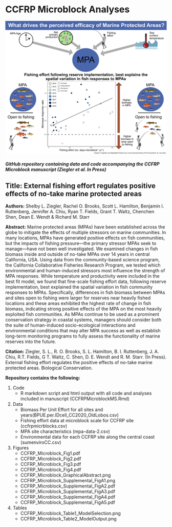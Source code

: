 # CCFRP Microblock Analyses
<img src="https://github.com/slziegler/CCFRPMicroblockAnalyses/blob/main/Figures/CCFRP_Microblock_GraphicalAbstract.png" width = "700" />

##### GitHub repository containing data and code accompanying the CCFRP Microblock manuscript (Ziegler et al. In Press)

## Title: External fishing effort regulates positive effects of no-take marine protected areas

**Authors:** Shelby L. Ziegler, Rachel O. Brooks, Scott L. Hamilton, Benjamin I. Ruttenberg, Jennifer A. Chiu, Ryan T. Fields, Grant T. Waltz, Chenchen Shen, Dean E. Wendt & Richard M. Starr

**Abstract:** Marine protected areas (MPAs) have been established across the globe to mitigate the effects of multiple stressors on marine communities. In many locations, MPAs have generated positive effects on fish communities, but the impacts of fishing pressure—the primary stressor MPAs seek to manage—have not been well investigated. We examined changes in fish biomass inside and outside of no-take MPAs over 14 years in central California, USA. Using data from the community-based science program, the California Collaborative Fisheries Research Program, we tested which environmental and human-induced stressors most influence the strength of MPA responses. While temperature and productivity were included in the best fit model, we found that fine-scale fishing effort data, following reserve implementation, best explained the spatial variation in fish community responses to MPAs. Specifically, differences in fish biomass between MPAs and sites open to fishing were larger for reserves near heavily fished locations and these areas exhibited the highest rate of change in fish biomass, indicating strong positive effects of the MPA on the most heavily exploited fish communities. As MPAs continue to be used as a prominent conservation strategy in coastal systems, managers should consider both the suite of human-induced socio-ecological interactions and environmental conditions that may alter MPA success as well as establish long-term monitoring programs to fully assess the functionality of marine reserves into the future.   

**Citation:** Ziegler, S. L., R. O. Brooks, S. L. Hamilton, B. I. Ruttenberg, J. A. Chiu, R.T. Fields, G T. Waltz, C. Shen, D. E. Wendt and R. M. Starr. (In Press). External fishing effort regulates the positive effects of no-take marine protected areas. Biological Conservation.

**Repository contains the following:**

1. Code
   - R markdown script and html output with all code and analyses included in manuscript (CCFRPMicroblockMS.Rmd)
2. Data
   - Biomass Per Unit Effort for all sites and years(BPUE.per.IDcell_CC2020_OldLobos.csv)
   - Fishing effort data at microblock scale for CCFRP site (ccfrpmicrblocks.csv)
   - MPA site characteristics (mpa-data-2.csv)
   - Environmental data for each CCFRP site along the central coast (sumenviroCC.csv)
3. Figures
   - CCFRP_Microblock_Fig1.pdf
   - CCFRP_Microblock_Fig2.pdf
   - CCFRP_Microblock_Fig3.pdf
   - CCFRP_Microblock_Fig4.pdf
   - CCFRP_Microblock_GraphicalAbstract.png
   - CCFRP_Microblock_Supplemental_FigA1.png
   - CCFRP_Microblock_Supplemental_FigA2.pdf
   - CCFRP_Microblock_Supplemental_FigA3.pdf
   - CCFRP_Microblock_Supplemental_FigA4.pdf
   - CCFRP_Microblock_Supplemental_FigA5.pdf
4. Tables 
   - CCFRP_Microblock_Table1_ModelSelection.png
   - CCFRP_Microblock_Table2_ModelOutput.png
